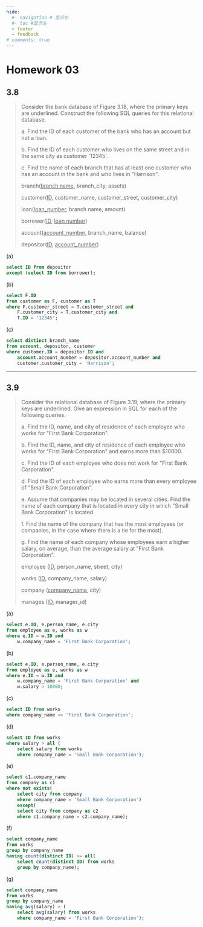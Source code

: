 ```yaml
---
hide:
  #- navigation # 显示右
  #- toc #显示左
  - footer
  - feedback
# comments: true
--- 
```


# Homework 03

## 3.8

> Consider the bank database of Figure 3.18, where the primary keys are underlined. Construct the following SQL queries for this relational database.  
> 
> a. Find the ID of each customer of the bank who has an account but not a loan.  
> 
> b. Find the ID of each customer who lives on the same street and in the same city as customer '12345'.  
> 
> c. Find the name of each branch that has at least one customer who has an account in the bank and who lives in "Harrison".
> 
> branch(<u>branch name</u>, branch_city, assets)
> 
> customer(<u>ID</u>, customer_name, customer_street, customer_city)
> 
> loan(<u>loan_number</u>, branch name, amount)
> 
> borrower(<u>ID</u>, <u>loan number</u>)
> 
> account(<u>account_number</u>, branch_name, balance)
> 
> depositor(<u>ID</u>, <u>account_number</u>)

(a)

```sql
select ID from depositor
except (select ID from borrower);
```

(b)

```sql
select F.ID 
from customer as F, customer as T
where F.customer_street = T.customer_street and
	F.customer_city = T.customer_city and
	T.ID = '12345';
```

(c)

```sql
select distinct branch_name
from account, depositor, customer
where customer.ID = depositor.ID and
	account.account_number = depositor.account_number and
	customer.customer_city = 'Harrison';
```
***
## 3.9

> Consider the relational database of Figure 3.19, where the primary keys are underlined. Give an expression in SQL for each of the following queries.
> 
> a. Find the ID, name, and city of residence of each employee who works for "First Bank Corporation".  
> 
> b. Find the ID, name, and city of residence of each employee who works for "First Bank Corporation" and earns more than $10000. 
>  
> c. Find the ID of each employee who does not work for "First Bank Corporation".  
> 
> d. Find the ID of each employee who earns more than every employee of "Small Bank Corporation".  
> 
> e. Assume that companies may be located in several cities. Find the name of each company that is located in every city in which "Small Bank Corporation" is located.  
> 
> f. Find the name of the company that has the most employees (or companies, in the case where there is a tie for the most).  
> 
> g. Find the name of each company whose employees earn a higher salary, on average, than the average salary at "First Bank Corporation".
> 
> employee (<u>ID</u>, person_name, street, city)
> 
> works (<u>ID</u>, company_name, salary)
> 
> company (<u>company_name</u>, city)
> 
> manages (<u>ID</u>, manager_id)

(a)

```sql
select e.ID, e.person_name, e.city
from employee as e, works as w
where e.ID = w.ID and
	w.company_name = 'First Bank Corporation';
```

(b)

```sql
select e.ID, e.person_name, e.city
from employee as e, works as w
where e.ID = w.ID and
	w.company_name = 'First Bank Corporation' and
	w.salary > 10000;
```

(c)

```sql
select ID from works
where company_name <> 'First Bank Corporation';
```

(d)

```sql
select ID from works
where salary > all (
	select salary from works 
	where company_name = 'Small Bank Corporation');
```

(e)

```sql
select c1.company_name
from company as c1
where not exists(
	select city from company
	where company_name = 'Small Bank Corporation')
	except(
	select city from company as c2
	where c1.company_name = c2.company_name);
```

(f)

```sql
select company_name
from works
group by company_name
having count(distinct ID) >= all(
	select count(distinct ID) from works
	group by company_name);
```

(g)

```sql
select company_name
from works
group by company_name
having avg(salary) > (
	select avg(salary) from works
	where company_name = 'First Bank Corporation');
```
